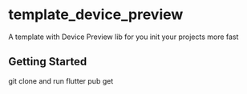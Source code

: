 # template_device_preview

A template with Device Preview lib for you init your projects more fast

## Getting Started

git clone and run flutter pub get
